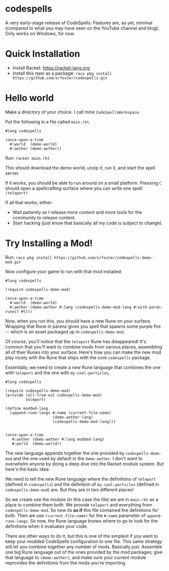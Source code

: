 codespells
==========

A very early-stage release of CodeSpells.  Features are, as yet, minimal (compared to what you may have seen on the YouTube channel and blog).
Only works on Windows, for now. 

# Quick Installation

* Install Racket: https://racket-lang.org
* Install this repo as a package: `raco pkg install https://github.com/srfoster/codespells.git`

# Hello world

Make a directory of your choice.  I call mine `CodeSpellsWorkspace`.

Put the following in a file called `main.rkt`.

```
#lang codespells

(once-upon-a-time
  #:world  (demo-world)
  #:aether (demo-aether))
```

Run: `racket main.rkt`

This should download the demo world, unzip it, run it, and start the spell server.

If it works, you should be able to run around on a small platform.  Pressing `C` should open a spellcrafting surface where you can write one spell: `(teleport)`

If all that works, either:

* Wait patiently as I release more content and more tools for the community to release content.
* Start hacking (just know that basically all my code is subject to change).

# Try Installing a Mod!

Run: `raco pkg install https://github.com/srfoster/codespells-demo-mod.git`

Now configure your game to run with that mod installed:

```
#lang codespells

(require codespells-demo-mod)

(once-upon-a-time
  #:world  (demo-world)
  #:aether (demo-aether #:lang (codespells-demo-mod-lang #:with-paren-runes? #t)))
```

Now, when you run this, you should have a new Rune on your surface.  Wrapping that Rune in parens gives you spell that spawns some purple fire -- which is an asset packaged up in `codespells-demo-mod`.  

Of course, you'll notice that the `teleport` Rune has disappeared!  It's common that you'll want to combine mods from various places, assembling all of their Runes into your surface.  Here's how you can make the new mod play nicely with the Rune that ships with the core `codespells` package.

Essentially, we need to create a new Rune language that combines the one with `teleport` and the one with `my-cool-particles`,

```
#lang codespells

(require codespells-demo-mod)
(provide (all-from-out codespells-demo-mod)
         teleport)

(define modded-lang
  (append-rune-langs #:name (current-file-name) 
                     (demo-aether-lang)
                     (codespells-demo-mod-lang)))


(once-upon-a-time
   #:aether (demo-aether #:lang modded-lang)
   #:world  (demo-world))
```

The new language appends together the one provided by `codespells-demo-mod` and the one used by default in the `demo-aether`.   I don't want to overwhelm anyone by doing a deep dive into the Racket module system.  But here's the basic idea:

We need to tell the new Rune language where the definitions of `teleport` (defined in `codespells`) and the definition of `my-cool-particles` (defined in `codespells-demo-mod`) are.  But they are in two different places! 

So we create use the module (in this case the file) we are in `main.rkt` as a place to combine them both.  We provide `teleport` and everything from `codespells-demo-mod`.  So now its **as if** this file contained the definitions for both.  Then we use `(current-file-name)` for the `#:name` parameter of `append-rune-langs`.  So now, the Rune language knows where to go to look for the definitions when it evaluates your code.

There are other ways to do it, but this is one of the simplest if you want to keep your modded CodeSpells configuration to one file.  This same strategy will let you combine together any number of mods.  Basically just: Assemble one big Rune language out of the ones provided by the mod packages; give that language to `(demo-aether)`; and make sure your current module reprovides the definitions from the mods you're importing.










